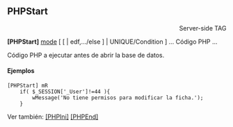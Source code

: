 ## PHPStart

<div align="right">Server-side TAG</div>

**[PHPStart]** [mode](mode.md) [ [ | edf,.../else ] | UNIQUE/Condition ]
	...
	Código PHP
	...

Código PHP a ejecutar antes de abrir la base de datos.

#### Ejemplos

```
[PHPStart] mR
	if( $_SESSION['_User']!=44 ){
		wMessage('No tiene permisos para modificar la ficha.');
	}
```

Ver también:
	[[PHPIni]](tag_phpini.md)
	[[PHPEnd]](tag_phpend.md)

